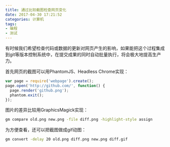 ```yaml
---
title: 通过比较截图检查网页变化
date: 2017-04-30 17:21:52
categories: 计算机
tags:
- 编程
- 测试
---
```


有时候我们希望检查代码或数据的更新对网页产生的影响，如果能把这个过程集成到git等版本控制系统中，在提交成果的同时自动批量执行，将会极大地提高生产力。

首先网页的截图可以用PhantomJS、Headless Chrome实现：

```javascript
var page = require('webpage').create();
page.open('http://github.com/', function() {
  page.render('github.png');
  phantom.exit();
});
```

图片的差异比较用GraphicsMagick实现：

```bash
gm compare old.png new.png -file diff.png -highlight-style assign
```

为方便查看，还可以把截图做成gif动图：

```bash
gm convert -delay 20 old.png diff.png new.png diff.gif
```

